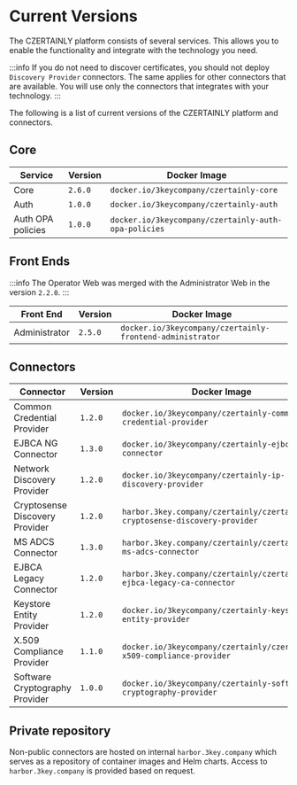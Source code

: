 # Current Versions

The CZERTAINLY platform consists of several services. This allows you to enable the functionality and integrate with the technology you need.

:::info
If you do not need to discover certificates, you should not deploy `Discovery Provider` connectors. The same applies for other connectors that are available. You will use only the connectors that integrates with your technology.
:::

The following is a list of current versions of the CZERTAINLY platform and connectors.

## Core

| Service           | Version | Docker Image                                         |
|-------------------|---------|------------------------------------------------------|
| Core              | `2.6.0` | `docker.io/3keycompany/czertainly-core`              |
| Auth              | `1.0.0` | `docker.io/3keycompany/czertainly-auth`              |
| Auth OPA policies | `1.0.0` | `docker.io/3keycompany/czertainly-auth-opa-policies` |

## Front Ends

:::info
The Operator Web was merged with the Administrator Web in the version `2.2.0`.
:::

| Front End     | Version | Docker Image                                              |
|---------------|---------|-----------------------------------------------------------|
| Administrator | `2.5.0` | `docker.io/3keycompany/czertainly-frontend-administrator` |

## Connectors

| Connector                      | Version | Docker Image                                                               |
|--------------------------------|---------|----------------------------------------------------------------------------|
| Common Credential Provider     | `1.2.0` | `docker.io/3keycompany/czertainly-common-credential-provider`              |
| EJBCA NG Connector             | `1.3.0` | `docker.io/3keycompany/czertainly-ejbca-ng-connector`                      |
| Network Discovery Provider     | `1.2.0` | `docker.io/3keycompany/czertainly-ip-discovery-provider`                   |
| Cryptosense Discovery Provider | `1.2.0` | `harbor.3key.company/czertainly/czertainly-cryptosense-discovery-provider` |
| MS ADCS Connector              | `1.3.0` | `harbor.3key.company/czertainly/czertainly-ms-adcs-connector`              |
| EJBCA Legacy Connector         | `1.2.0` | `harbor.3key.company/czertainly/czertainly-ejbca-legacy-ca-connector`      |
| Keystore Entity Provider       | `1.2.0` | `docker.io/3keycompany/czertainly-keystore-entity-provider`                |
| X.509 Compliance Provider      | `1.1.0` | `docker.io/3keycompany/czertainly/czertainly-x509-compliance-provider`     |
| Software Cryptography Provider | `1.0.0` | `docker.io/3keycompany/czertainly-software-cryptography-provider`          |

## Private repository

Non-public connectors are hosted on internal `harbor.3key.company` which serves as a repository of container images and Helm charts.
Access to `harbor.3key.company` is provided based on request.